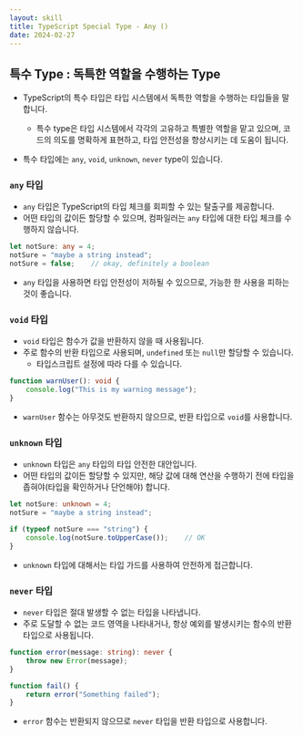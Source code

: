 ```yaml
---
layout: skill
title: TypeScript Special Type - Any ()
date: 2024-02-27
---
```





## 특수 Type : 독특한 역할을 수행하는 Type

- TypeScript의 특수 타입은 타입 시스템에서 독특한 역할을 수행하는 타입들을 말합니다.
    - 특수 type은 타입 시스템에서 각각의 고유하고 특별한 역할을 맡고 있으며, 코드의 의도를 명확하게 표현하고, 타입 안전성을 향상시키는 데 도움이 됩니다.

- 특수 타입에는 `any`, `void`, `unknown`, `never` type이 있습니다.


### `any` 타입

- `any` 타입은 TypeScript의 타입 체크를 회피할 수 있는 탈출구를 제공합니다.
- 어떤 타입의 값이든 할당할 수 있으며, 컴파일러는 `any` 타입에 대한 타입 체크를 수행하지 않습니다.

```typescript
let notSure: any = 4;
notSure = "maybe a string instead";
notSure = false;    // okay, definitely a boolean
```

- `any` 타입을 사용하면 타입 안전성이 저하될 수 있으므로, 가능한 한 사용을 피하는 것이 좋습니다.


### `void` 타입

- `void` 타입은 함수가 값을 반환하지 않을 때 사용됩니다.
- 주로 함수의 반환 타입으로 사용되며, `undefined` 또는 `null`만 할당할 수 있습니다.
    - 타입스크립트 설정에 따라 다를 수 있습니다.

```typescript
function warnUser(): void {
    console.log("This is my warning message");
}
```

- `warnUser` 함수는 아무것도 반환하지 않으므로, 반환 타입으로 `void`를 사용합니다.


### `unknown` 타입

- `unknown` 타입은 `any` 타입의 타입 안전한 대안입니다.
- 어떤 타입의 값이든 할당할 수 있지만, 해당 값에 대해 연산을 수행하기 전에 타입을 좁혀야(타입을 확인하거나 단언해야) 합니다.

```typescript
let notSure: unknown = 4;
notSure = "maybe a string instead";

if (typeof notSure === "string") {
    console.log(notSure.toUpperCase());    // OK
}
```

- `unknown` 타입에 대해서는 타입 가드를 사용하여 안전하게 접근합니다.


### `never` 타입

- `never` 타입은 절대 발생할 수 없는 타입을 나타냅니다.
- 주로 도달할 수 없는 코드 영역을 나타내거나, 항상 예외를 발생시키는 함수의 반환 타입으로 사용됩니다.

```typescript
function error(message: string): never {
    throw new Error(message);
}

function fail() {
    return error("Something failed");
}
```

- `error` 함수는 반환되지 않으므로 `never` 타입을 반환 타입으로 사용합니다.
